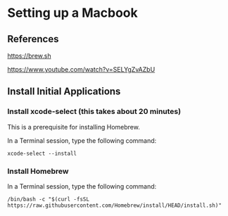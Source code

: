 # Setting up a Macbook

## References

https://brew.sh

https://www.youtube.com/watch?v=SELYgZvAZbU


## Install Initial Applications

### Install xcode-select (this takes about 20 minutes)
This is a prerequisite for installing Homebrew.

In a Terminal session, type the following command:
```
xcode-select --install
```

### Install Homebrew

In a Terminal session, type the following command:
```
/bin/bash -c "$(curl -fsSL https://raw.githubusercontent.com/Homebrew/install/HEAD/install.sh)"
```
